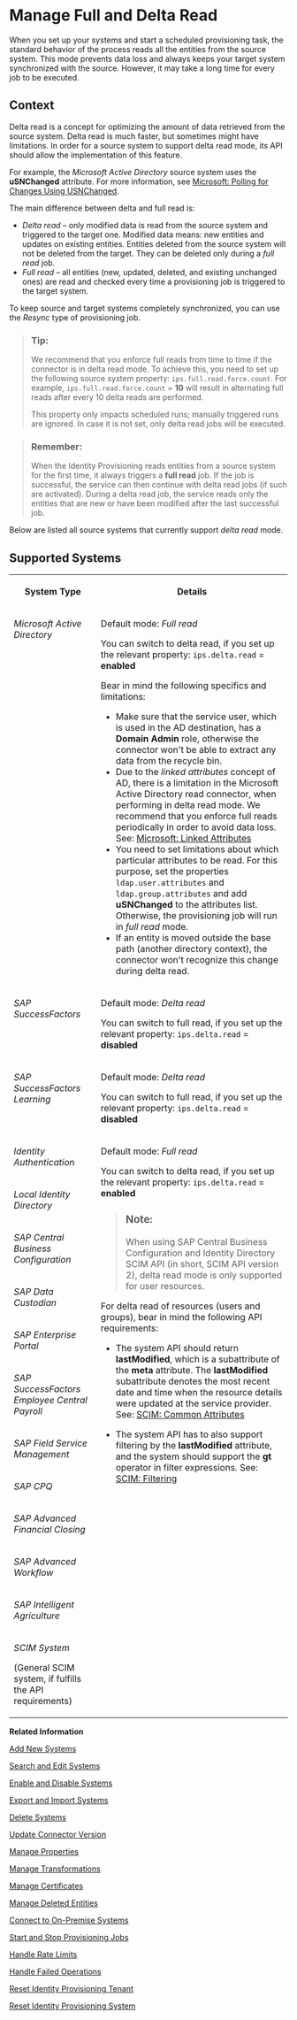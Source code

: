 <!-- loiob7f817cbcf964819a23f0a2bcbd18c95 -->

# Manage Full and Delta Read

When you set up your systems and start a scheduled provisioning task, the standard behavior of the process reads all the entities from the source system. This mode prevents data loss and always keeps your target system synchronized with the source. However, it may take a long time for every job to be executed.



## Context

Delta read is a concept for optimizing the amount of data retrieved from the source system. Delta read is much faster, but sometimes might have limitations. In order for a source system to support delta read mode, its API should allow the implementation of this feature.

For example, the *Microsoft Active Directory* source system uses the **uSNChanged** attribute. For more information, see [Microsoft: Polling for Changes Using USNChanged](https://msdn.microsoft.com/en-us/library/ms677627(v=vs.85).aspx).

The main difference between delta and full read is:

-   *Delta read* – only modified data is read from the source system and triggered to the target one. Modified data means: new entities and updates on existing entities. Entities deleted from the source system will not be deleted from the target. They can be deleted only during a *full read* job.
-   *Full read* – all entities \(new, updated, deleted, and existing unchanged ones\) are read and checked every time a provisioning job is triggered to the target system.

To keep source and target systems completely synchronized, you can use the *Resync* type of provisioning job.

> ### Tip:  
> We recommend that you enforce full reads from time to time if the connector is in delta read mode. To achieve this, you need to set up the following source system property: `ips.full.read.force.count`. For example, `ips.full.read.force.count` = **10** will result in alternating full reads after every 10 delta reads are performed.
> 
> This property only impacts scheduled runs; manually triggered runs are ignored. In case it is not set, only delta read jobs will be executed.

> ### Remember:  
> When the Identity Provisioning reads entities from a source system for the first time, it always triggers a **full read** job. If the job is successful, the service can then continue with delta read jobs \(if such are activated\). During a delta read job, the service reads only the entities that are new or have been modified after the last successful job.

Below are listed all source systems that currently support *delta read* mode.



<a name="loiob7f817cbcf964819a23f0a2bcbd18c95__section_nnh_c5p_xkb"/>

## Supported Systems


<table>
<tr>
<th valign="top">

System Type

</th>
<th valign="top">

Details

</th>
</tr>
<tr>
<td valign="top">

*Microsoft Active Directory* 

</td>
<td valign="top">

Default mode: *Full read*

You can switch to delta read, if you set up the relevant property: `ips.delta.read` = **enabled**

Bear in mind the following specifics and limitations:

-   Make sure that the service user, which is used in the AD destination, has a **Domain Admin** role, otherwise the connector won't be able to extract any data from the recycle bin.
-   Due to the *linked attributes* concept of AD, there is a limitation in the Microsoft Active Directory read connector, when performing in delta read mode. We recommend that you enforce full reads periodically in order to avoid data loss. See: [Microsoft: Linked Attributes](https://msdn.microsoft.com/en-us/library/ms677270(v=vs.85).aspx)
-   You need to set limitations about which particular attributes to be read. For this purpose, set the properties `ldap.user.attributes` and `ldap.group.attributes` and add **uSNChanged** to the attributes list. Otherwise, the provisioning job will run in *full read* mode.
-   If an entity is moved outside the base path \(another directory context\), the connector won't recognize this change during delta read.



</td>
</tr>
<tr>
<td valign="top">

*SAP SuccessFactors* 

</td>
<td valign="top">

Default mode: *Delta read*

You can switch to full read, if you set up the relevant property: `ips.delta.read` = **disabled**

</td>
</tr>
<tr>
<td valign="top">

*SAP SuccessFactors Learning* 

</td>
<td valign="top">

Default mode: *Delta read*

You can switch to full read, if you set up the relevant property: `ips.delta.read` = **disabled**

</td>
</tr>
<tr>
<td valign="top">

*Identity Authentication* 

</td>
<td valign="top" rowspan="12">

Default mode: *Full read*

You can switch to delta read, if you set up the relevant property: `ips.delta.read` = **enabled**

> ### Note:  
> When using SAP Central Business Configuration and Identity Directory SCIM API \(in short, SCIM API version 2\), delta read mode is only supported for user resources.

For delta read of resources \(users and groups\), bear in mind the following API requirements:

-   The system API should return **lastModified**, which is a subattribute of the **meta** attribute. The **lastModified** subattribute denotes the most recent date and time when the resource details were updated at the service provider. See: [SCIM: Common Attributes](https://tools.ietf.org/html/rfc7643#section-3.1)

-   The system API has to also support filtering by the **lastModified** attribute, and the system should support the **gt** operator in filter expressions. See: [SCIM: Filtering](https://tools.ietf.org/html/rfc7644#section-3.4.2.2)




</td>
</tr>
<tr>
<td valign="top">

*Local Identity Directory* 

</td>
</tr>
<tr>
<td valign="top">

*SAP Central Business Configuration* 

</td>
</tr>
<tr>
<td valign="top">

*SAP Data Custodian* 

</td>
</tr>
<tr>
<td valign="top">

*SAP Enterprise Portal* 

</td>
</tr>
<tr>
<td valign="top">

*SAP SuccessFactors Employee Central Payroll* 

</td>
</tr>
<tr>
<td valign="top">

*SAP Field Service Management* 

</td>
</tr>
<tr>
<td valign="top">

*SAP CPQ* 

</td>
</tr>
<tr>
<td valign="top">

*SAP Advanced Financial Closing* 

</td>
</tr>
<tr>
<td valign="top">

*SAP Advanced Workflow* 

</td>
</tr>
<tr>
<td valign="top">

*SAP Intelligent Agriculture* 

</td>
</tr>
<tr>
<td valign="top">

*SCIM System*

\(General SCIM system, if fulfills the API requirements\)

</td>
</tr>
</table>

**Related Information**  


[Add New Systems](add-new-systems-bd214dc.md "You can add source, target, and proxy systems for your provisioning scenarios.")

[Search and Edit Systems](search-and-edit-systems-68a02be.md "You can search and edit source, target, and proxy systems in the Identity Provisioning user interface.")

[Enable and Disable Systems](enable-and-disable-systems-89da372.md "You can enable and disable source and target systems in Identity Provisioning.")

[Export and Import Systems](export-and-import-systems-1de7de0.md "You can export and import source, target and proxy systems in Identity Provisioning.")

[Delete Systems](delete-systems-3a37213.md "You can delete a source, target, or proxy system from Identity Provisioning.")

[Update Connector Version](update-connector-version-8558733.md "Update a connector version to allow your provisioning system to use a new API.")

[Manage Properties](manage-properties-4e2bc9d.md "You can add, delete and modify properties for a system in Identity Provisioning.")

[Manage Transformations](manage-transformations-2d0fbe5.md "You can manage transformations with graphical and JSON text editor. Regardless of which one you choose, the following initial steps are the same.")

[Manage Certificates](manage-certificates-86d06a0.md "Identity Provisioning supports certificate-based authentication for secure communication with the provisioning systems (connectors) provided by the service.")

[Manage Deleted Entities](manage-deleted-entities-3d6bdf1.md "Manage deletion of entities (users or groups) in the target system after they have been deleted from the source system.")

[Connect to On-Premise Systems](connect-to-on-premise-systems-3f1cac2.md "Set up the connection to on-premise systems when your Identity Provisioning bundle or standalone tenant is running on the infrastructure of SAP Cloud Identity Services.")

[Start and Stop Provisioning Jobs](start-and-stop-provisioning-jobs-531a261.md "You can start and stop a provisioning job from the Identity Provisioning user interface (UI) or from an API client by using the Identity Provisioning tenant admin API.")

[Handle Rate Limits](handle-rate-limits-15f7f23.md "Identity Provisioning APIs implement rate limits to control the number of incoming requests for a given time.")

[Handle Failed Operations](handle-failed-operations-0382a0c.md "In certain cases, you can set a retry for a failed operation due to an occurred exception.")

[Reset Identity Provisioning Tenant](reset-identity-provisioning-tenant-8c7ba9a.md "Resetting your Identity Provisioning tenant deletes all systems you have set up for this tenant (subaccount), along with the relevant job execution logs.")

[Reset Identity Provisioning System](reset-identity-provisioning-system-0bc1e53.md "Resetting an Identity Provisioning system (source or target) deletes all Identity Provisioning operational data.")


